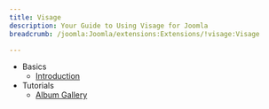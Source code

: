```yaml
---
title: Visage
description: Your Guide to Using Visage for Joomla
breadcrumb: /joomla:Joomla/extensions:Extensions/!visage:Visage

---
```


* Basics
    * [Introduction]()
* Tutorials
    * [Album Gallery]()
